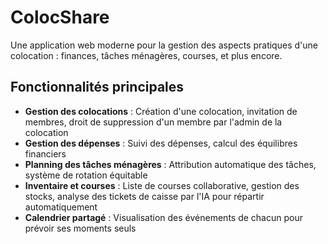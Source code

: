# ColocShare

Une application web moderne pour la gestion des aspects pratiques d'une colocation : finances, tâches ménagères, courses, et plus encore.

## Fonctionnalités principales

- **Gestion des colocations** : Création d'une colocation, invitation de membres, droit de suppression d'un membre par l'admin de la colocation
- **Gestion des dépenses** : Suivi des dépenses, calcul des équilibres financiers
- **Planning des tâches ménagères** : Attribution automatique des tâches, système de rotation équitable
- **Inventaire et courses** : Liste de courses collaborative, gestion des stocks, analyse des tickets de caisse par l'IA pour répartir automatiquement
- **Calendrier partagé** : Visualisation des événements de chacun pour prévoir ses moments seuls